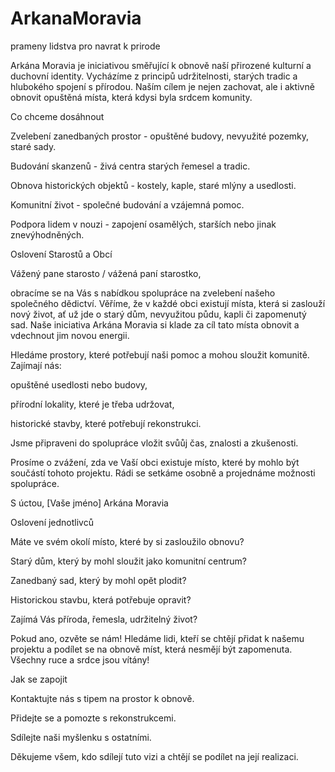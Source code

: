 # ArkanaMoravia
prameny lidstva pro navrat k prirode

Arkána Moravia je iniciativou směřující k obnově naší přirozené kulturní a duchovní identity. Vycházíme z principů udržitelnosti, starých tradic a hlubokého spojení s přírodou. Naším cílem je nejen zachovat, ale i aktivně obnovit opuštěná místa, která kdysi byla srdcem komunity.

Co chceme dosáhnout

Zvelebení zanedbaných prostor - opuštěné budovy, nevyužité pozemky, staré sady.

Budování skanzenů - živá centra starých řemesel a tradic.

Obnova historických objektů - kostely, kaple, staré mlýny a usedlosti.

Komunitní život - společné budování a vzájemná pomoc.

Podpora lidem v nouzi - zapojení osamělých, starších nebo jinak znevýhodněných.

Oslovení Starostů a Obcí

Vážený pane starosto / vážená paní starostko,

obracíme se na Vás s nabídkou spolupráce na zvelebení našeho společného dědictví. Věříme, že v každé obci existují místa, která si zaslouží nový život, ať už jde o starý dům, nevyužitou půdu, kapli či zapomenutý sad. Naše iniciativa Arkána Moravia si klade za cíl tato místa obnovit a vdechnout jim novou energii.

Hledáme prostory, které potřebují naši pomoc a mohou sloužit komunitě. Zajímají nás:

opuštěné usedlosti nebo budovy,

přírodní lokality, které je třeba udržovat,

historické stavby, které potřebují rekonstrukci.

Jsme připraveni do spolupráce vložit svůůj čas, znalosti a zkušenosti.

Prosíme o zvážení, zda ve Vaší obci existuje místo, které by mohlo být součástí tohoto projektu. Rádi se setkáme osobně a projednáme možnosti spolupráce.

S úctou,
[Vaše jméno]
Arkána Moravia

Oslovení jednotlivců

Máte ve svém okolí místo, které by si zasloužilo obnovu?

Starý dům, který by mohl sloužit jako komunitní centrum?

Zanedbaný sad, který by mohl opět plodit?

Historickou stavbu, která potřebuje opravit?

Zajímá Vás příroda, řemesla, udržitelný život?

Pokud ano, ozvěte se nám! Hledáme lidi, kteří se chtějí přidat k našemu projektu a podílet se na obnově míst, která nesmějí být zapomenuta. Všechny ruce a srdce jsou vítány!

Jak se zapojit

Kontaktujte nás s tipem na prostor k obnově.

Přidejte se a pomozte s rekonstrukcemi.

Sdílejte naši myšlenku s ostatními.

Děkujeme všem, kdo sdílejí tuto vizi a chtějí se podílet na její realizaci.


